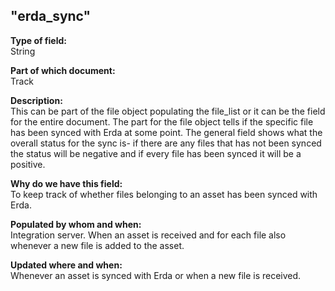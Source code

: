 ## "erda_sync"

**Type of field:**  
String  

**Part of which document:**  
Track

**Description:**  
This can be part of the file object populating the file_list or it can be the field for the entire document. The part for the file object tells if the specific file has been synced with Erda at some point. The general field shows what the overall status for the sync is- if there are any files that has not been synced the status will be negative and if every file has been synced it will be a positive.  

**Why do we have this field:**  
To keep track of whether files belonging to an asset has been synced with Erda.  

**Populated by whom and when:**  
Integration server. When an asset is received and for each file also whenever a new file is added to the asset.  

**Updated where and when:**  
Whenever an asset is synced with Erda or when a new file is received. 
